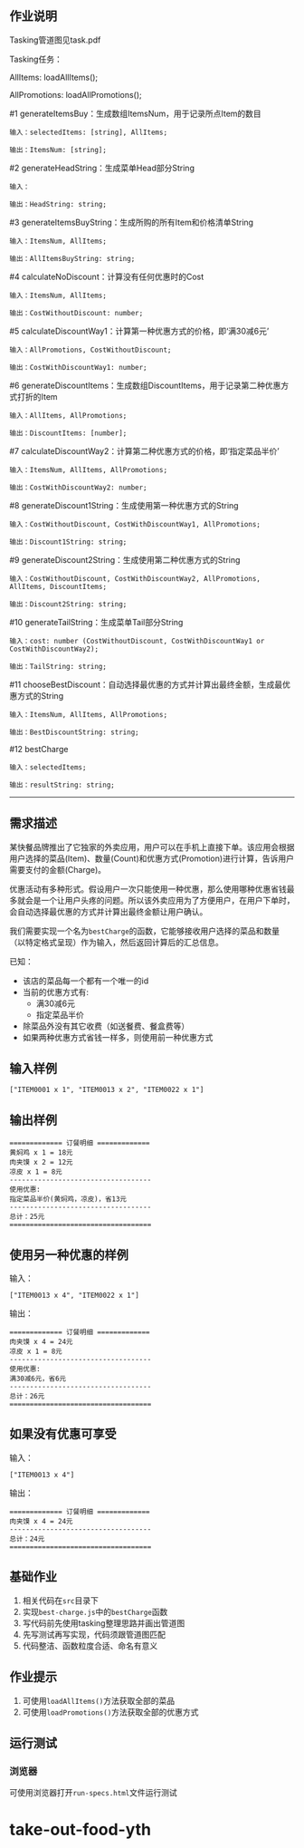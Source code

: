 ## 作业说明


Tasking管道图见task.pdf


Tasking任务：

AllItems: loadAllItems();

AllPromotions: loadAllPromotions();

#1 generateItemsBuy：生成数组ItemsNum，用于记录所点Item的数目

    输入：selectedItems: [string], AllItems;
    
    输出：ItemsNum: [string];
    
#2 generateHeadString：生成菜单Head部分String

    输入：
    
    输出：HeadString: string;
    
#3 generateItemsBuyString：生成所购的所有Item和价格清单String

    输入：ItemsNum, AllItems;
    
    输出：AllItemsBuyString: string;
    
#4 calculateNoDiscount：计算没有任何优惠时的Cost

    输入：ItemsNum, AllItems;
    
    输出：CostWithoutDiscount: number;
    
#5 calculateDiscountWay1：计算第一种优惠方式的价格，即‘满30减6元’

    输入：AllPromotions, CostWithoutDiscount;
    
    输出：CostWithDiscountWay1: number;
    
#6 generateDiscountItems：生成数组DiscountItems，用于记录第二种优惠方式打折的Item

    输入：AllItems, AllPromotions;
    
    输出：DiscountItems: [number];
    
#7 calculateDiscountWay2：计算第二种优惠方式的价格，即‘指定菜品半价’

    输入：ItemsNum, AllItems, AllPromotions;
    
    输出：CostWithDiscountWay2: number;
    
#8 generateDiscount1String：生成使用第一种优惠方式的String

    输入：CostWithoutDiscount, CostWithDiscountWay1, AllPromotions;
    
    输出：Discount1String: string;
    
#9 generateDiscount2String：生成使用第二种优惠方式的String

    输入：CostWithoutDiscount, CostWithDiscountWay2, AllPromotions, AllItems, DiscountItems;
    
    输出：Discount2String: string;
    
#10 generateTailString：生成菜单Tail部分String

    输入：cost: number (CostWithoutDiscount, CostWithDiscountWay1 or CostWithDiscountWay2);
    
    输出：TailString: string;
    
#11 chooseBestDiscount：自动选择最优惠的方式并计算出最终金额，生成最优惠方式的String

    输入：ItemsNum, AllItems, AllPromotions;
    
    输出：BestDiscountString: string;
    
#12 bestCharge

    输入：selectedItems;
    
    输出：resultString: string;



***

## 需求描述

某快餐品牌推出了它独家的外卖应用，用户可以在手机上直接下单。该应用会根据用户选择的菜品(Item)、数量(Count)和优惠方式(Promotion)进行计算，告诉用户需要支付的金额(Charge)。

优惠活动有多种形式。假设用户一次只能使用一种优惠，那么使用哪种优惠省钱最多就会是一个让用户头疼的问题。所以该外卖应用为了方便用户，在用户下单时，会自动选择最优惠的方式并计算出最终金额让用户确认。

我们需要实现一个名为`bestCharge`的函数，它能够接收用户选择的菜品和数量（以特定格式呈现）作为输入，然后返回计算后的汇总信息。

已知：

- 该店的菜品每一个都有一个唯一的id
- 当前的优惠方式有:
  - 满30减6元
  - 指定菜品半价
- 除菜品外没有其它收费（如送餐费、餐盒费等）
- 如果两种优惠方式省钱一样多，则使用前一种优惠方式

输入样例
-------

```
["ITEM0001 x 1", "ITEM0013 x 2", "ITEM0022 x 1"]
```

输出样例
-------

```
============= 订餐明细 =============
黄焖鸡 x 1 = 18元
肉夹馍 x 2 = 12元
凉皮 x 1 = 8元
-----------------------------------
使用优惠:
指定菜品半价(黄焖鸡，凉皮)，省13元
-----------------------------------
总计：25元
===================================
```

使用另一种优惠的样例
------------------

输入：

```
["ITEM0013 x 4", "ITEM0022 x 1"]
```


输出：

```
============= 订餐明细 =============
肉夹馍 x 4 = 24元
凉皮 x 1 = 8元
-----------------------------------
使用优惠:
满30减6元，省6元
-----------------------------------
总计：26元
===================================
```

如果没有优惠可享受
---------------

输入：

```
["ITEM0013 x 4"]
```

输出：

```
============= 订餐明细 =============
肉夹馍 x 4 = 24元
-----------------------------------
总计：24元
===================================
```


## 基础作业

1. 相关代码在`src`目录下
1. 实现`best-charge.js`中的`bestCharge`函数
1. 写代码前先使用tasking整理思路并画出管道图
1. 先写测试再写实现，代码须跟管道图匹配
1. 代码整洁、函数粒度合适、命名有意义


## 作业提示

1. 可使用`loadAllItems()`方法获取全部的菜品
2. 可使用`loadPromotions()`方法获取全部的优惠方式

## 运行测试

### 浏览器

可使用浏览器打开`run-specs.html`文件运行测试
# take-out-food-yth
